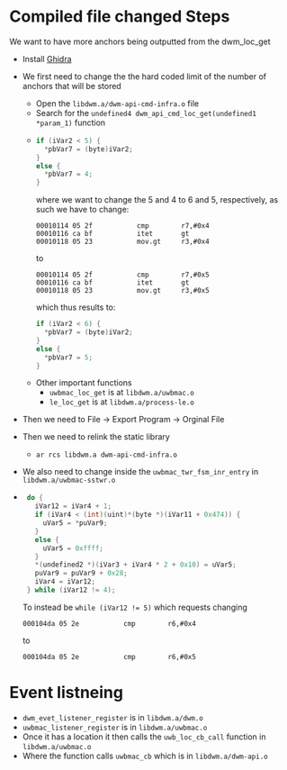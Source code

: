 # Compiled file changed Steps

We want to have more anchors being outputted from the dwm_loc_get

- Install [Ghidra](https://github.com/NationalSecurityAgency/ghidra)
- We first need to change the the hard coded limit of the number of anchors that will be stored 
  - Open the `libdwm.a/dwm-api-cmd-infra.o` file
  - Search for the `undefined4 dwm_api_cmd_loc_get(undefined1 *param_1)` function
  - ```C
    if (iVar2 < 5) {
      *pbVar7 = (byte)iVar2;
    }
    else {
      *pbVar7 = 4;
    }
    ```
    where we want to change the 5 and 4 to 6 and 5, respectively, as such we have to change:
    ```
    00010114 05 2f           cmp        r7,#0x4
    00010116 ca bf           itet       gt
    00010118 05 23           mov.gt     r3,#0x4
    ```
    to
    ```
    00010114 05 2f           cmp        r7,#0x5
    00010116 ca bf           itet       gt
    00010118 05 23           mov.gt     r3,#0x5
    ```
    which thus results to:
    ```C
    if (iVar2 < 6) {
      *pbVar7 = (byte)iVar2;
    }
    else {
      *pbVar7 = 5;
    }
    ```
  - Other important functions
    - `uwbmac_loc_get` is at `libdwm.a/uwbmac.o`
    - `le_loc_get` is at `libdwm.a/process-le.o`

- Then we need to File -> Export Program -> Orginal File
- Then we need to relink the static library
  - `ar rcs libdwm.a dwm-api-cmd-infra.o`


- We also need to change inside the `uwbmac_twr_fsm_inr_entry` in `libdwm.a/uwbmac-sstwr.o`
 - ```C
    do {
      iVar12 = iVar4 + 1;
      if (iVar4 < (int)(uint)*(byte *)(iVar11 + 0x474)) {
        uVar5 = *puVar9;
      }
      else {
        uVar5 = 0xffff;
      }
      *(undefined2 *)(iVar3 + iVar4 * 2 + 0x10) = uVar5;
      puVar9 = puVar9 + 0x28;
      iVar4 = iVar12;
    } while (iVar12 != 4);
    ```
    To instead be `while (iVar12 != 5)`
    which requests changing 
    ```
    000104da 05 2e           cmp        r6,#0x4
    ```
    to 
    ```
    000104da 05 2e           cmp        r6,#0x5
    ```

# Event listneing

- `dwm_evet_listener_register` is in `libdwm.a/dwm.o`
- `uwbmac_listener_register` is in `libdwm.a/uwbmac.o`
- Once it has a location it then calls the `uwb_loc_cb_call` function in `libdwm.a/uwbmac.o`
- Where the function calls `uwbmac_cb` which is in `libdwm.a/dwm-api.o`

